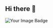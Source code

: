 ## Hi there 👋
<img src="https://tryhackme-badges.s3.amazonaws.com/fitgirl.png" alt="Your Image Badge" />

